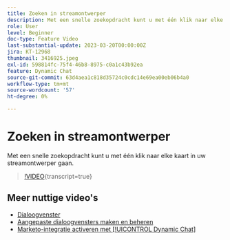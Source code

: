 ```yaml
---
title: Zoeken in streamontwerper
description: Met een snelle zoekopdracht kunt u met één klik naar elke kaart in uw streamontwerper gaan.
role: User
level: Beginner
doc-type: Feature Video
last-substantial-update: 2023-03-20T00:00:00Z
jira: KT-12968
thumbnail: 3416925.jpeg
exl-id: 598814fc-75f4-46b8-8975-c0a1c43b92ea
feature: Dynamic Chat
source-git-commit: 63d4aea1c818d35724c0cdc14e69ea00eb06b4a0
workflow-type: tm+mt
source-wordcount: '57'
ht-degree: 0%

---
```


# Zoeken in streamontwerper

Met een snelle zoekopdracht kunt u met één klik naar elke kaart in uw streamontwerper gaan.

>[!VIDEO](https://video.tv.adobe.com/v/3437249/?quality=12&learn=on&captions=dut){transcript=true}

## Meer nuttige video&#39;s

* [Dialoogvenster](dialogue-preview.md)
* [Aangepaste dialoogvensters maken en beheren](dialogue-management.md)
* [Marketo-integratie activeren met [!UICONTROL Dynamic Chat]](marketo-integration.md)
